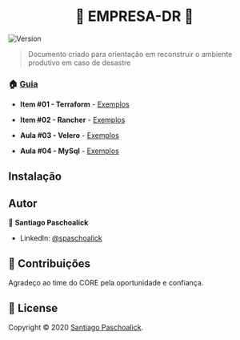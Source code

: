 <h1 align="center">👋 EMPRESA-DR 👋</h1>
<p>
  <img alt="Version" src="https://img.shields.io/badge/version-v0-blue.svg?cacheSeconds=2592000" />
</p>

> Documento criado para orientação em reconstruir o ambiente produtivo em caso de desastre

### 🏠 [Guia](/)

* **Item #01 - Terraform** - [Exemplos](https://github.com/msfidelis/terraformando-eks/tree/aula00_vpc)

* **Item #02 - Rancher** - [Exemplos](https://github.com/msfidelis/terraformando-eks/tree/aula01_eks) 

* **Aula #03 - Velero** - [Exemplos](https://github.com/msfidelis/terraformando-eks/tree/aula02_nodes)

* **Aula #04 - MySql** - [Exemplos](https://github.com/msfidelis/terraformando-eks/tree/aula03_traefik)

## Instalação


## Autor

👤 **Santiago Paschoalick**

* LinkedIn: [@spaschoalick](linkedin.com/in/spaschoalick)

## 🤝 Contribuições

Agradeço ao time do CORE pela oportunidade e confiança.

## 📝 License

Copyright © 2020 [Santiago Paschoalick](https://github.com/spaschoalick).<br />
